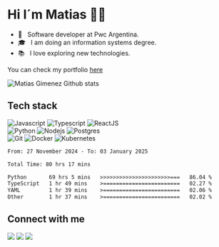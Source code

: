 # Hi I´m Matias 👋🏽

-   💼 &nbsp; Software developer at Pwc Argentina.
-   🎓 &nbsp; I am doing an information systems degree.
-   📚 &nbsp; I love exploring new technologies.

You can check my portfolio <a href="https://matiasgimenez.vercel.app/">here</a>

<img src='https://github-readme-stats.vercel.app/api?username=matiagimenez&show_icons=true&theme=tokyonight&border_radius=5&include_all_commits=true&count_private=true&card_width=400&hide_border=true' alt="Matias Gimenez Github stats">

## Tech stack

![Javascript](https://img.shields.io/badge/JavaScript-F7DF1E.svg?style=for-the-badge&logo=javascript&logoColor=white)
![Typescript](https://img.shields.io/badge/TypeScript-007ACC?style=for-the-badge&logo=typescript&logoColor=white)
![ReactJS](https://img.shields.io/badge/-ReactJS-%2361DAFB?style=for-the-badge&logo=react&logoColor=white)
<br/>
![Python](https://img.shields.io/badge/python-3670A0?style=for-the-badge&logo=python&logoColor=ffdd54)
![Nodejs](https://img.shields.io/badge/Node.js-43853D.svg?style=for-the-badge&logo=node.js&logoColor=white)
![Postgres](https://img.shields.io/badge/PostgreSQL-316192?style=for-the-badge&logo=postgresql&logoColor=white)
<br/>
![Git](https://img.shields.io/badge/GIT-E44C30?style=for-the-badge&logo=git&logoColor=white)
![Docker](https://img.shields.io/badge/Docker-2CA5E0?style=for-the-badge&logo=docker&logoColor=white)
![Kubernetes](https://img.shields.io/badge/kubernetes-%23326ce5.svg?style=for-the-badge&logo=kubernetes&logoColor=white)

<!--START_SECTION:waka-->

```txt
From: 27 November 2024 - To: 03 January 2025

Total Time: 80 hrs 17 mins

Python       69 hrs 5 mins   >>>>>>>>>>>>>>>>>>>>>>===   86.04 %
TypeScript   1 hr 49 mins    >========================   02.27 %
YAML         1 hr 39 mins    >========================   02.06 %
Other        1 hr 37 mins    >========================   02.02 %
```

<!--END_SECTION:waka-->

## Connect with me

<p>
<a href="https://www.linkedin.com/in/matiagimenez"><img src="https://img.shields.io/badge/LinkedIn-0077B5?style=for-the-badge&logo=linkedin&logoColor=white"/></a>
<a href="https://www.github.com/matiagimenez"><img src="https://img.shields.io/badge/GitHub-100000?style=for-the-badge&logo=github&logoColor=white"/></a>
<a href="https://www.codewars.com/users/m4tias"><img src="https://img.shields.io/badge/Codewars-B1361E?style=for-the-badge&logo=Codewars&logoColor=white"/></a>
</p>
